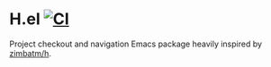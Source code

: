 # H.el [![CI](https://github.com/NinjaTrappeur/h.el/actions/workflows/ci.yml/badge.svg)](https://github.com/NinjaTrappeur/h.el/actions/workflows/ci.yml)

Project checkout and navigation Emacs package heavily inspired by [zimbatm/h](https://github.com/zimbatm/h).
